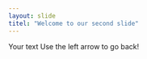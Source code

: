 ```yaml
---
layout: slide
titel: "Welcome to our second slide"
---
```

Your text
Use the left arrow to go back!
